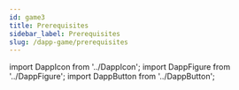 ```yaml
---
id: game3
title: Prerequisites
sidebar_label: Prerequisites
slug: /dapp-game/prerequisites
---
```


import DappIcon from '../DappIcon';
import DappFigure from '../DappFigure';
import DappButton from '../DappButton';
